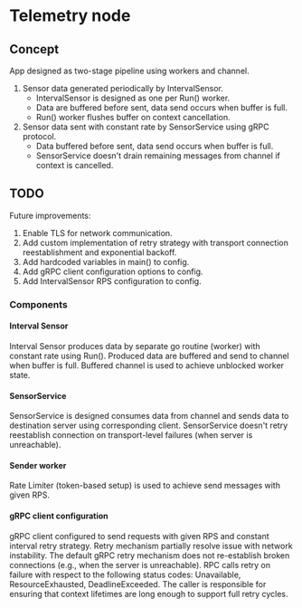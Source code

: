 # Telemetry node

## Concept

App designed as two-stage pipeline using workers and channel.

1. Sensor data generated periodically by IntervalSensor.
    - IntervalSensor is designed as one per Run() worker.
    - Data are buffered before sent, data send occurs when buffer is full.
    - Run() worker flushes buffer on context cancellation.
2. Sensor data sent with constant rate by SensorService using gRPC protocol.
    - Data buffered before sent, data send occurs when buffer is full.
    - SensorService doesn't drain remaining messages from channel if context is cancelled.

## TODO

Future improvements:
1. Enable TLS for network communication.
2. Add custom implementation of retry strategy with transport connection reestablishment and exponential backoff.
3. Add hardcoded variables in main() to config.
4. Add gRPC client configuration options to config.
5. Add IntervalSensor RPS configuration to config.

### Components

#### Interval Sensor

Interval Sensor produces data by separate go routine (worker) with constant rate using Run().
Produced data are buffered and send to channel when buffer is full.
Buffered channel is used to achieve unblocked worker state.

#### SensorService

SensorService is designed consumes data from channel and sends data to destination server using corresponding client.
SensorService doesn't retry reestablish connection on transport-level failures (when server is unreachable).

#### Sender worker

Rate Limiter (token-based setup) is used to achieve send messages with given RPS.

#### gRPC client configuration

gRPC client configured to send requests with given RPS and constant interval retry strategy. 
Retry mechanism partially resolve issue with network instability.
The default gRPC retry mechanism does not re-establish broken connections (e.g., when the server is unreachable).
RPC calls retry on failure with respect to the following status codes: Unavailable, ResourceExhausted, DeadlineExceeded.
The caller is responsible for ensuring that context lifetimes are long enough to support full retry cycles.